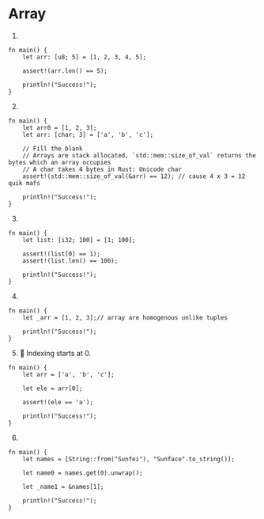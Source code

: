 # Array
1.  
```rust,editable
fn main() {
    let arr: [u8; 5] = [1, 2, 3, 4, 5];

    assert!(arr.len() == 5);

    println!("Success!");
}
```
2. 
```rust,editable
fn main() {
    let arr0 = [1, 2, 3];
    let arr: [char; 3] = ['a', 'b', 'c'];
    
    // Fill the blank
    // Arrays are stack allocated, `std::mem::size_of_val` returns the bytes which an array occupies
    // A char takes 4 bytes in Rust: Unicode char
    assert!(std::mem::size_of_val(&arr) == 12); // cause 4 x 3 = 12 quik mafs

    println!("Success!");
}
```

3.

```rust,editable
fn main() {
    let list: [i32; 100] = [1; 100];

    assert!(list[0] == 1);
    assert!(list.len() == 100);

    println!("Success!");
}
```
4.
```rust,editable
fn main() {
    let _arr = [1, 2, 3];// array are homogenous unlike tuples

    println!("Success!");
}
```
5. 🌟 Indexing starts at 0.
```rust,editable
fn main() {
    let arr = ['a', 'b', 'c'];
    
    let ele = arr[0];

    assert!(ele == 'a');

    println!("Success!");
}
```
6. 
```rust,editable
fn main() {
    let names = [String::from("Sunfei"), "Sunface".to_string()];
    
    let name0 = names.get(0).unwrap();

    let _name1 = &names[1];

    println!("Success!");
}

```
